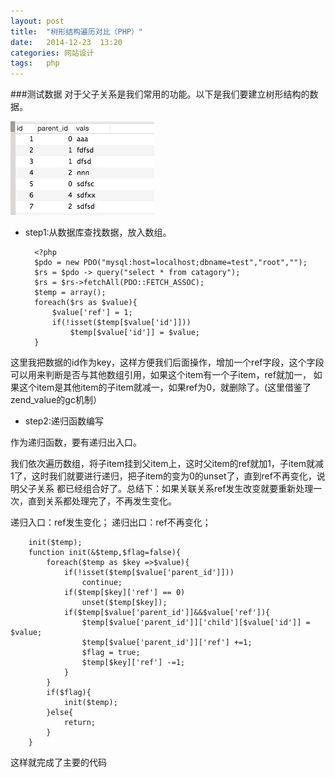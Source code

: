 ```yaml
---
layout: post
title:  "树形结构遍历对比（PHP）"
date:   2014-12-23  13:20
categories: 网站设计
tags:   php
---
```


###测试数据
对于父子关系是我们常用的功能。以下是我们要建立树形结构的数据。

![data](/images/tree_data.png)

* step1:从数据库查找数据，放入数组。

        <?php
        $pdo = new PDO("mysql:host=localhost;dbname=test","root",""); 
        $rs = $pdo -> query("select * from catagory"); 
        $rs = $rs->fetchAll(PDO::FETCH_ASSOC);
        $temp = array();
        foreach($rs as $value){
            $value['ref'] = 1;
            if(!isset($temp[$value['id']])) 
                $temp[$value['id']] = $value;
        }

这里我把数据的id作为key，这样方便我们后面操作，增加一个ref字段，这个字段可以用来判断是否与其他数组引用，如果这个item有一个子item，ref就加一，
如果这个item是其他item的子item就减一，如果ref为0，就删除了。(这里借鉴了zend_value的gc机制）

* step2:递归函数编写

作为递归函数，要有递归出入口。

我们依次遍历数组，将子item挂到父item上，这时父item的ref就加1，子item就减1了，这时我们就要进行递归，把子item的变为0的unset了，直到ref不再变化，说明父子关系
都已经组合好了。总结下：如果关联关系ref发生改变就要重新处理一次，直到关系都处理完了，不再发生变化。

递归入口：ref发生变化；
递归出口：ref不再变化；


        init($temp);
        function init(&$temp,$flag=false){
            foreach($temp as $key =>$value){
                if(!isset($temp[$value['parent_id']]))
                    continue;
                if($temp[$key]['ref'] == 0)
                    unset($temp[$key]);
                if($temp[$value['parent_id']]&&$value['ref']){
                    $temp[$value['parent_id']]['child'][$value['id']] = $value;
                    $temp[$value['parent_id']]['ref'] +=1;
                    $flag = true;
                    $temp[$key]['ref'] -=1;
                }
            }
            if($flag){
                init($temp);
            }else{
                return;
            }
        }
         
这样就完成了主要的代码      
             

